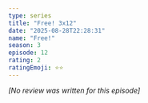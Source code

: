 ```yaml
---
type: series
title: "Free! 3x12"
date: "2025-08-28T22:28:31"
name: "Free!"
season: 3
episode: 12
rating: 2
ratingEmoji: ⭐️⭐️
---
```


*[No review was written for this episode]*
